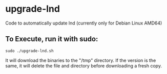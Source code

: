 # upgrade-lnd
Code to automatically update lnd (currently only for Debian Linux AMD64)

## To Execute, run it with sudo:
```
sudo ./upgrade-lnd.sh
```
It will download the binaries to the "/tmp" directory. If the version is the same, it will delete the file and directory before downloading a fresh copy.
